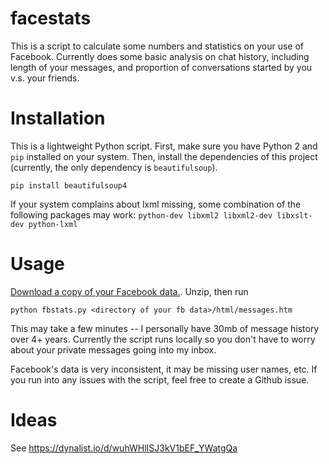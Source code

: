 # facestats

This is a script to calculate some numbers and statistics on your use of Facebook. Currently does some basic analysis on chat history, including length of your messages, and proportion of conversations started by you v.s. your friends.

# Installation

This is a lightweight Python script. First, make sure you have Python 2 and `pip` installed on your system. Then, install the dependencies of this project (currently, the only dependency is `beautifulsoup`).

```
pip install beautifulsoup4
```

If your system complains about lxml missing, some combination of the following packages may work: `python-dev libxml2 libxml2-dev libxslt-dev python-lxml`

# Usage

[Download a copy of your Facebook data.](https://www.facebook.com/settings). Unzip, then run

```
python fbstats.py <directory of your fb data>/html/messages.htm
```

This may take a few minutes -- I personally have 30mb of message history over 4+ years. Currently the script runs locally so you don't have to worry about your private messages going into my inbox.

Facebook's data is very inconsistent, it may be missing user names, etc. If you run into any issues with the script, feel free to create a Github issue.

# Ideas

See https://dynalist.io/d/wuhWHlISJ3kV1bEF_YWatgQa
